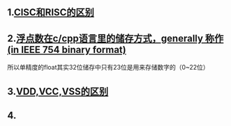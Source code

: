 ## 1.[CISC和RISC的区别](https://blog.csdn.net/ibinbinb/article/details/82430319)  
## 2.[浮点数在c/cpp语言里的储存方式，generally 称作 (in IEEE 754 binary format)](https://blog.csdn.net/u013862444/article/details/79572437)
   所以单精度的float其实32位储存中只有23位是用来存储数字的（0~22位）
## 3.[VDD,VCC,VSS的区别](https://wenku.baidu.com/view/29ec9ac32cc58bd63186bd89.html)  
## 4.
